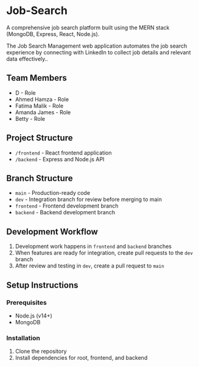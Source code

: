# Job-Search
A comprehensive job search platform built using the MERN stack (MongoDB, Express, React, Node.js).

The Job Search Management web application automates the job search experience by connecting with LinkedIn to collect job details and relevant data effectively..

## Team Members
- D             - Role
- Ahmed Hamza   - Role
- Fatima Malik  - Role
- Amanda James  - Role
- Betty         - Role

## Project Structure

- `/frontend` - React frontend application
- `/backend` - Express and Node.js API

## Branch Structure

- `main` - Production-ready code
- `dev` - Integration branch for review before merging to main
- `frontend` - Frontend development branch
- `backend` - Backend development branch

## Development Workflow

1. Development work happens in `frontend` and `backend` branches
2. When features are ready for integration, create pull requests to the `dev` branch
3. After review and testing in `dev`, create a pull request to `main`

## Setup Instructions

### Prerequisites
- Node.js (v14+)
- MongoDB

### Installation
1. Clone the repository
2. Install dependencies for root, frontend, and backend
